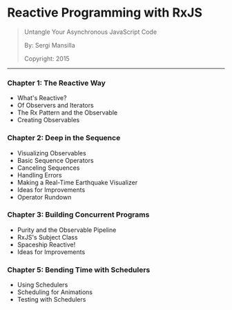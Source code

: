 # Reactive Programming with RxJS
> Untangle Your Asynchronous JavaScript Code
> 
> By: Sergi Mansilla
> 
> Copyright: 2015

---

### Chapter 1: The Reactive Way

* What's Reactive?
* Of Observers and Iterators
* The Rx Pattern and the Observable
* Creating Observables

### Chapter 2: Deep in the Sequence

* Visualizing Observables
* Basic Sequence Operators
* Canceling Sequences
* Handling Errors
* Making a Real-Time Earthquake Visualizer
* Ideas for Improvements
* Operator Rundown

### Chapter 3: Building Concurrent Programs

* Purity and the Observable Pipeline
* RxJS's Subject Class
* Spaceship Reactive!
* Ideas for Improvements

### Chapter 5: Bending Time with Schedulers

* Using Schedulers
* Scheduling for Animations
* Testing with Schedulers